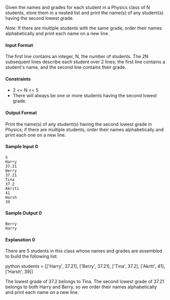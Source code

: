 
Given the names and grades for each student in a Physics class of N students, 
store them in a nested list and print the name(s) of any student(s) having the second lowest grade.

*Note:* If there are multiple students with the same grade, 
  order their names alphabetically and print each name on a new line.

#### Input Format
The first line contains an integer, N, the number of students. 
The 2N subsequent lines describe each student over 2 lines; 
the first line contains a student's name, and the second line contains their grade.

#### Constraints
- 2 <= N <= 5
- There will always be one or more students having the second lowest grade.

#### Output Format
Print the name(s) of any student(s) having the second lowest grade in Physics; 
if there are multiple students, order their names alphabetically and print each one on a new line.

#### Sample Input 0
```
5
Harry
37.21
Berry
37.21
Tina
37.2
Akriti
41
Harsh
39
```
#### Sample Output 0
```
Berry
Harry
```
#### Explanation 0

There are 5 students in this class whose names and grades are assembled to build the following list:

python students = [['Harry', 37.21], ['Berry', 37.21], ['Tina', 37.2], ['Akriti', 41], ['Harsh', 39]]

The lowest grade of 37.2 belongs to Tina. The second lowest grade of 37.21 belongs to both Harry and Berry, 
so we order their names alphabetically and print each name on a new line.
